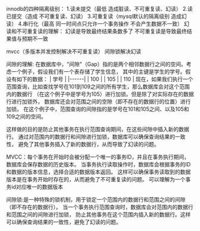 innodb的四种隔离级别：
1.读未提交（最低 造成脏读、不可重复读、幻读）
2.读已提交（造成 不可重复读、幻读）
3.可重复读（mysql默认的隔离级别 造成幻读）
4.串行化（最高 同一时间点只允许一个事务操作  不会产生数据不一致）
幻读和不可重复读的理解：  幻读是导致最终结果条数多了   不可重复读是导致最终结果值与预期不一致 

mvcc（多版本并发控制解决不可重复读）  间隙锁解决幻读

间隙的理解:
在数据库中，"间隙"（Gap）指的是两个相邻数据行之间的空间。考虑一个例子，假设我们有一个表存储了学生信息，
其中的主键是学生的学号。假设有如下的数据：
| 学号 |
|------|
|  100 |
|  105 |
|  110 |
现在，如果我们执行一个范围查询，比如查找学号在101到109之间的所有学生，那么数据库会对这个范围内的数据行
（在这个例子中是学号为105）进行加锁。但是除了对实际存在的数据行进行加锁外，
数据库还会对范围之间的空隙（即不存在的数据行的位置）进行加锁。
在这个例子中，范围查询的间隙指的是学号在101和105之间、以及105和109之间的空间。

这样做的目的是防止其他事务在执行范围查询期间，在这些间隙中插入新的数据行。
通过对范围内的数据行和间隙进行加锁，数据库可以确保查询结果的一致性，
避免了其他事务插入了新的数据行，从而导致了幻读的问题。

MVCC：每个事务在开始时会被分配一个唯一的事务ID，并且在事务执行期间，数据库会保存数据的历史版本。
当事务执行读取操作时，数据库会根据事务的ID和数据的版本信息，选择合适的数据版本返回。
这样可以确保事务读取到的数据版本是在事务开始时存在的，从而避免了不可重复读的问题。
可以理解为一个事务id对应唯一的数据版本

间隙锁:是一种特殊的锁机制，用于锁定一个范围内的数据行和范围之间的间隙（即不存在的数据行）。
当一个事务执行范围查询时，数据库会对范围内的数据行和范围之间的间隙进行加锁，
防止其他事务在这个范围内插入新的数据行。这样可以确保查询结果的一致性，避免了幻读的问题。
